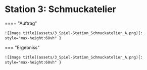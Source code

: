 
# Station 3: Schmuckatelier


===+ "Auftrag"

    ![Image title](assets/3_Spiel-Station_Schmuckatelier_A.png){: style="max-height:60vh" }


=== "Ergebniss"

    ![Image title](assets/3_Spiel-Station_Schmuckatelier_A.png){: style="max-height:60vh" }
